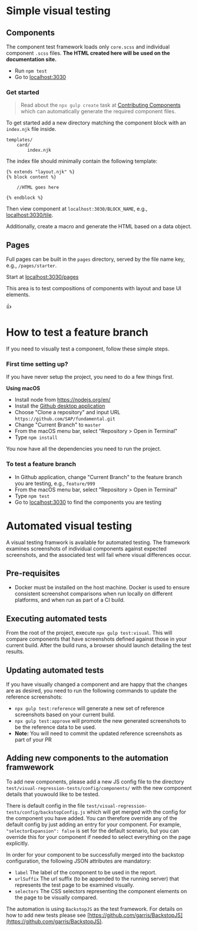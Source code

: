 # Simple visual testing

## Components
The component test framework loads only `core.scss` and individual component `.scss` files. **The HTML created here will be used on the documentation site.**

- Run `npm test`
- Go to [localhost:3030](http://localhost:3030)

### Get started
> Read about the `npx gulp create` task at [Contributing Components](https://github.com/SAP/fundamental/tree/master/ops#contributing-components) which can automatically generate the required component files.

To get started add a new directory matching the component block with an `index.njk` file inside.

```
templates/
    card/
        index.njk
```

The index file should minimally contain the following template:

```
{% extends "layout.njk" %}
{% block content %}

    //HTML goes here

{% endblock %}
```

Then view component at `localhost:3030/BLOCK_NAME`, e.g., [localhost:3030/tile](http://localhost:3030/tile).

Additionally, create a macro and generate the HTML based on a data object.

## Pages

Full pages can be built in the `pages` directory, served by the file name key, e.g., `/pages/starter`.

Start at [localhost:3030/pages](http://localhost:3030/pages)

This area is to test compositions of components with layout and base UI elements.

👍

# How to test a feature branch
If you need to visually test a component, follow these simple steps.

### First time setting up?
If you have never setup the project, you need to do a few things first.

**Using macOS**
- Install node from https://nodejs.org/en/
- Install the [Github desktop application](https://desktop.github.com)
- Choose "Clone a repository" and input URL `https://github.com/SAP/fundamental.git`
- Change "Current Branch" to `master`
- From the macOS menu bar, select "Repository > Open in Terminal"
- Type `npm install`

You now have all the dependencies you need to run the project.

### To test a feature branch
- In Github application, change "Current Branch" to the feature branch you are testing, e.g., `feature/999`
- From the macOS menu bar, select "Repository > Open in Terminal"
- Type `npm test`
- Go to [localhost:3030](http://localhost:3030) to find the components you are testing


# Automated visual testing

A visual testing framwork is available for automated testing.  The framework examines screenshots of individual components against expected screenshots, and the associated test will fail where visual differences occur.

## Pre-requisites

- Docker must be installed on the host machine.  Docker is used to ensure consistent screenshot comparisons when run locally on different platforms, and when run as part of a CI build.

## Executing automated tests

From the root of the project, execute `npx gulp test:visual`.  This will compare components that have screenshots defined against those in your current build.  After the build runs, a browser should launch detailing the test results.

## Updating automated tests

If you have visually changed a component and are happy that the changes are as desired, you need to run the following commands to update the reference screenshots:

- `npx gulp test:reference` will generate a new set of reference screenshots based on your current build.
- `npx gulp test:approve` will promote the new generated screenshots to be the reference data to be used.
- **Note:** You will need to commit the updated reference screenshots as part of your PR

## Adding new components to the automation framwework

To add new components, please add a new JS config file to the directory `test/visual-regression-tests/config/components/` with the new component details that youwould like to be tested.  

There is default config in the file `test/visual-regression-tests/config/backstopConfig.js` which will get merged with the config for the component you have added.  You can therefore override any of the default config by just adding an entry for your component.  For example, `"selectorExpansion": false` is set for the default scenario, but you can override this for your component if needed to select everything on the page explicitly.

In order for your component to be successfully merged into the backstop configuration, the following JSON attributes are mandatory:

 * `label` The label of the component to be used in the report.
 * `urlSuffix` The url suffix (to be appended to the running server) that represents the test page to be examined visually.
 * `selectors` The CSS selectors representing the component elements on the page to be visually compared.

The automation is using `BackstopJS` as the test framework.  For details on how to add new tests please see [https://github.com/garris/BackstopJS](https://github.com/garris/BackstopJS).
